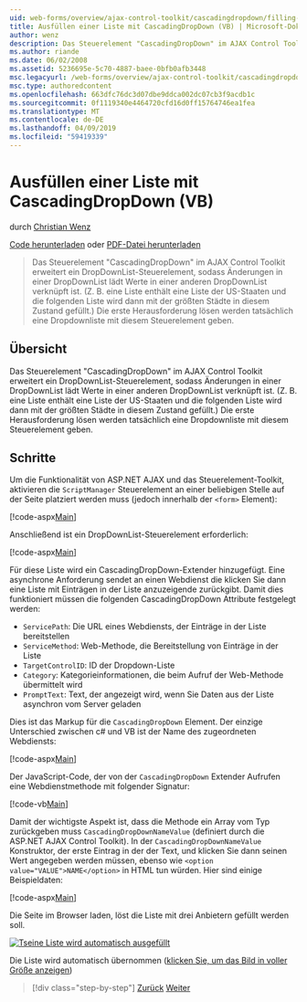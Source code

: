 ```yaml
---
uid: web-forms/overview/ajax-control-toolkit/cascadingdropdown/filling-a-list-using-cascadingdropdown-vb
title: Ausfüllen einer Liste mit CascadingDropDown (VB) | Microsoft-Dokumentation
author: wenz
description: Das Steuerelement "CascadingDropDown" im AJAX Control Toolkit erweitert ein DropDownList-Steuerelement, sodass Änderungen in einer DropDownList lädt Werte in Anoth verknüpft...
ms.author: riande
ms.date: 06/02/2008
ms.assetid: 5236695e-5c70-4887-baee-0bfb0afb3448
msc.legacyurl: /web-forms/overview/ajax-control-toolkit/cascadingdropdown/filling-a-list-using-cascadingdropdown-vb
msc.type: authoredcontent
ms.openlocfilehash: 663dfc76dc3d07dbe9ddca002dc07cb3f9acdb1c
ms.sourcegitcommit: 0f1119340e4464720cfd16d0ff15764746ea1fea
ms.translationtype: MT
ms.contentlocale: de-DE
ms.lasthandoff: 04/09/2019
ms.locfileid: "59419339"
---
```

# <a name="filling-a-list-using-cascadingdropdown-vb"></a>Ausfüllen einer Liste mit CascadingDropDown (VB)

durch [Christian Wenz](https://github.com/wenz)

[Code herunterladen](http://download.microsoft.com/download/9/0/7/907760b1-2c60-4f81-aeb6-ca416a573b0d/cascadingdropdown0.vb.zip) oder [PDF-Datei herunterladen](http://download.microsoft.com/download/2/d/c/2dc10e34-6983-41d4-9c08-f78f5387d32b/cascadingdropdown0VB.pdf)

> Das Steuerelement "CascadingDropDown" im AJAX Control Toolkit erweitert ein DropDownList-Steuerelement, sodass Änderungen in einer DropDownList lädt Werte in einer anderen DropDownList verknüpft ist. (Z. B. eine Liste enthält eine Liste der US-Staaten und die folgenden Liste wird dann mit der größten Städte in diesem Zustand gefüllt.) Die erste Herausforderung lösen werden tatsächlich eine Dropdownliste mit diesem Steuerelement geben.


## <a name="overview"></a>Übersicht

Das Steuerelement "CascadingDropDown" im AJAX Control Toolkit erweitert ein DropDownList-Steuerelement, sodass Änderungen in einer DropDownList lädt Werte in einer anderen DropDownList verknüpft ist. (Z. B. eine Liste enthält eine Liste der US-Staaten und die folgenden Liste wird dann mit der größten Städte in diesem Zustand gefüllt.) Die erste Herausforderung lösen werden tatsächlich eine Dropdownliste mit diesem Steuerelement geben.

## <a name="steps"></a>Schritte

Um die Funktionalität von ASP.NET AJAX und das Steuerelement-Toolkit, aktivieren die `ScriptManager` Steuerelement an einer beliebigen Stelle auf der Seite platziert werden muss (jedoch innerhalb der `<form>` Element):

[!code-aspx[Main](filling-a-list-using-cascadingdropdown-vb/samples/sample1.aspx)]

Anschließend ist ein DropDownList-Steuerelement erforderlich:

[!code-aspx[Main](filling-a-list-using-cascadingdropdown-vb/samples/sample2.aspx)]

Für diese Liste wird ein CascadingDropDown-Extender hinzugefügt. Eine asynchrone Anforderung sendet an einen Webdienst die klicken Sie dann eine Liste mit Einträgen in der Liste anzuzeigende zurückgibt. Damit dies funktioniert müssen die folgenden CascadingDropDown Attribute festgelegt werden:

- `ServicePath`: Die URL eines Webdiensts, der Einträge in der Liste bereitstellen
- `ServiceMethod`: Web-Methode, die Bereitstellung von Einträge in der Liste
- `TargetControlID`: ID der Dropdown-Liste
- `Category`: Kategorieinformationen, die beim Aufruf der Web-Methode übermittelt wird
- `PromptText`: Text, der angezeigt wird, wenn Sie Daten aus der Liste asynchron vom Server geladen

Dies ist das Markup für die `CascadingDropDown` Element. Der einzige Unterschied zwischen c# und VB ist der Name des zugeordneten Webdiensts:

[!code-aspx[Main](filling-a-list-using-cascadingdropdown-vb/samples/sample3.aspx)]

Der JavaScript-Code, der von der `CascadingDropDown` Extender Aufrufen eine Webdienstmethode mit folgender Signatur:

[!code-vb[Main](filling-a-list-using-cascadingdropdown-vb/samples/sample4.vb)]

Damit der wichtigste Aspekt ist, dass die Methode ein Array vom Typ zurückgeben muss `CascadingDropDownNameValue` (definiert durch die ASP.NET AJAX Control Toolkit). In der `CascadingDropDownNameValue` Konstruktor, der erste Eintrag in der der Text, und klicken Sie dann seinen Wert angegeben werden müssen, ebenso wie `<option value="VALUE">NAME</option>` in HTML tun würden. Hier sind einige Beispieldaten:

[!code-aspx[Main](filling-a-list-using-cascadingdropdown-vb/samples/sample5.aspx)]

Die Seite im Browser laden, löst die Liste mit drei Anbietern gefüllt werden soll.


[![Tseine Liste wird automatisch ausgefüllt](filling-a-list-using-cascadingdropdown-vb/_static/image2.png)](filling-a-list-using-cascadingdropdown-vb/_static/image1.png)

Die Liste wird automatisch übernommen ([klicken Sie, um das Bild in voller Größe anzeigen](filling-a-list-using-cascadingdropdown-vb/_static/image3.png))

> [!div class="step-by-step"]
> [Zurück](using-auto-postback-with-cascadingdropdown-cs.md)
> [Weiter](using-cascadingdropdown-with-a-database-vb.md)

